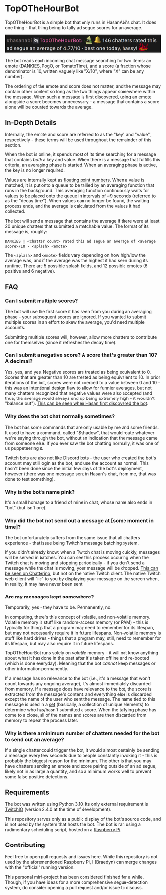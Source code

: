 # TopOTheHourBot

TopOTheHourBot is a simple bot that only runs in HasanAbi's chat. It does one thing - that thing being to tally ad segue scores for an average.

![](./assets/example.png)

The bot reads each incoming chat message searching for two items: an emote (DANKIES, PogO, or TomatoTime), and a score (a fraction whose denominator is 10, written vaguely like "X/10", where "X" can be any number).

The ordering of the emote and score does not matter, and the message may contain other content so long as the two things appear somewhere within the message. When such a message is first discovered, using an emote alongside a score becomes unnecessary - a message that contains a score alone will be counted towards the average.

## In-Depth Details

Internally, the emote and score are referred to as the "key" and "value", respectively - these terms will be used throughout the remainder of this section.

When the bot is online, it spends most of its time searching for a message that contains *both* a key and value. When there is a message that fulfills this criteria, an averaging phase is started. When an averaging phase is active, the key is no longer required.

Values are internally kept as [floating point numbers](https://docs.python.org/3/library/functions.html#float). When a value is matched, it is put onto a queue to be tallied by an averaging function that runs in the background. This averaging function continuously waits for values to be placed onto the queue in intervals of ~9 seconds (referred to as the "decay time"). When values can no longer be found, the waiting process ends, and the average is calculated from the values it had collected.

The bot will send a message that contains the average if there were at least 20 unique chatters that submitted a matchable value. The format of its message is, roughly:

```
DANKIES 🔔 <chatter count> rated this ad segue an average of <average score>/10 - <splash> <emote>
```

The `<splash>` and `<emote>` fields vary depending on how high/low the average was, and if the average was the highest it had seen during its runtime. There are 5 possible splash fields, and 12 possible emotes (6 positive and 6 negative).

## FAQ

### Can I submit multiple scores?

The bot will use the first score it has seen from you during an averaging phase - your subsequent scores are ignored. If you wanted to submit multiple scores in an effort to skew the average, you'd need multiple accounts.

Submitting multiple scores will, however, allow more chatters to contribute one for themselves (since it refreshes the decay time).

### Can I submit a negative score? A score that's greater than 10? A decimal?

Yes, yes, and yes. Negative scores are treated as being equivalent to 0. Scores that are greater than 10 are treated as being equivalent to 10. In prior iterations of the bot, scores were not coerced to a value between 0 and 10 - this was an intentional design flaw to allow for funnier averages, but not many chatters recognized that negative values were also accepted (and thus, the average would always end up being extremely high - it wouldn't "balance out"). [This can be seen when Hasan first discovered the bot](https://clips.twitch.tv/ConfidentArtisticRutabagaKevinTurtle-LzPv2rHJROiM0bA_).

### Why does the bot chat normally sometimes?

The bot has some commands that are only usable by me and some friends. It used to have a command, called "$shadow", that would route whatever we're saying through the bot, without an indication that the message came from someone else. If you ever saw the bot chatting normally, it was one of us puppeteering it.

Twitch bots are also not like Discord bots - the user who created the bot's account may still login as the bot, and use the account as normal. This hasn't been done since the initial few days of the bot's deployment, however (there was one message sent in Hasan's chat, from me, that was done to test something).

### Why is the bot's name pink?

It's a small homage to a friend of mine in chat, whose name also ends in "bot" (but isn't one).

### Why did the bot not send out a message at [some moment in time]?

The bot unfortunately suffers from the same issue that all chatters experience - that issue being Twitch's message batching system.

If you didn't already know: when a Twitch chat is moving quickly, messages will be served in batches. You can see this process occuring when the Twitch chat is moving and stopping periodically - if you don't send a message while the chat is moving, your message will be dropped. [This can be seen on Chatterino](https://github.com/Chatterino/chatterino2/issues/1213), but not on the native Twitch client. The native Twitch web client will "lie" to you by displaying your message on the screen when, in reality, it may have never been sent.

### Are my messages kept somewhere?

Temporarily, yes - they have to be. Permanently, no.

In computing, there's this concept of volatile, and non-volatile memory. Volatile memory is stuff like random-access memory (or RAM) - this is typically for things that a program may need to remember for its lifespan, but may not necessarily require it in future lifespans. Non-volatile memory is stuff like hard drives - things that a program may, still, need to remember for its lifespan, but may also require it in future lifespans.

TopOTheHourBot runs solely on *volatile* memory - it will not know anything about what it has done in the past after it's taken offline and re-booted (which is done everyday). Meaning that the bot *cannot* keep messages or other information permanently.

If a message has no relevance to the bot (i.e., it's a message that won't count towards any ongoing average), it's almost immediately discarded from memory. If a message does have relevance to the bot, the score is extracted from the message's content, and everything else is discarded except the name of the user who sent the message. The name tied to this message is used in a [set](https://en.wikipedia.org/wiki/Set_(mathematics)) (basically, a collection of unique elements) to determine who has/hasn't submitted a score. When the tallying phase has come to a close, all of the names and scores are then discarded from memory to repeat the process later.

### Why is there a minimum number of chatters needed for the bot to send out an average?

If a single chatter could trigger the bot, it would almost certainly be sending a message every few seconds due to people constantly invoking it - this is probably the biggest reason for the minimum. The other is that you may have chatters sending an emote and score pairing outside of an ad segue, likely not in as large a quantity, and so a minimum works well to prevent some false positive detections.

## Requirements

The bot was written using Python 3.10. Its only external requirement is [TwitchIO](https://twitchio.dev/en/latest/) (version 2.4.0 at the time of development).

This repository serves only as a public display of the bot's source code, and is not used by the system that hosts the bot. The bot is ran using a rudimentary scheduling script, hosted on a [Raspberry Pi](https://www.raspberrypi.com/).

## Contributing

Feel free to open pull requests and issues here. While this repository is not used by the aforementioned Raspberry Pi, I (Braedyn) can merge changes with the "official" running version.

This personal mini-project has been considered finished for a while. Though, if you have ideas for a more comprehensive segue-detection system, do consider opening a pull request and/or issue to discuss.
